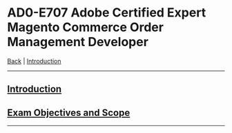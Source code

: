 # AD0-E707 Adobe Certified Expert Magento Commerce Order Management Developer

[Back](../) | [Introduction](./introduction.md)

-----


## [Introduction](./introduction.md)

## [Exam Objectives and Scope](./content.md)


-----

[^1]:https://spark.adobe.com/page/KysVHy66ncAdI/?page-mode=static
